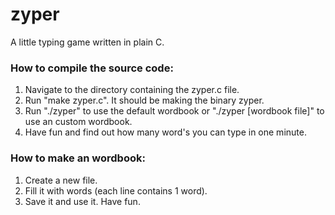 # zyper
A little typing game written in plain C.

### How to compile the source code:
1. Navigate to the directory containing the zyper.c file.
2. Run "make zyper.c". It should be making the binary zyper.
3. Run "./zyper" to use the default wordbook or "./zyper [wordbook file]" to use an custom wordbook.
4. Have fun and find out how many word's you can type in one minute.

### How to make an wordbook:
1. Create a new file.
2. Fill it with words (each line contains 1 word).
3. Save it and use it. Have fun.
